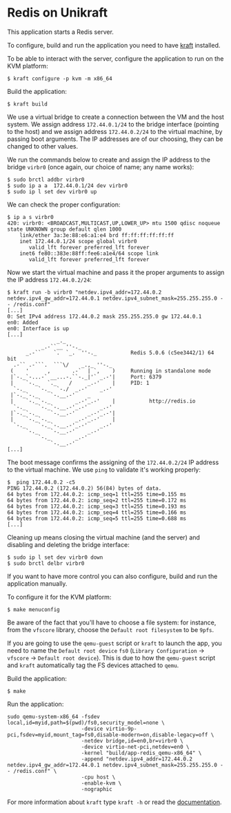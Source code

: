 # Redis on Unikraft

This application starts a Redis server.

To configure, build and run the application you need to have [kraft](https://github.com/unikraft/kraft) installed.

To be able to interact with the server, configure the application to run on the KVM platform:
```
$ kraft configure -p kvm -m x86_64
```

Build the application:
```
$ kraft build
```

We use a virtual bridge to create a connection between the VM and the host system.
We assign address `172.44.0.1/24` to the bridge interface (pointing to the host) and we assign address `172.44.0.2/24` to the virtual machine, by passing boot arguments.
The IP addresses are of our choosing, they can be changed to other values.

We run the commands below to create and assign the IP address to the bridge `virbr0` (once again, our choice of name; any name works):
```
$ sudo brctl addbr virbr0
$ sudo ip a a  172.44.0.1/24 dev virbr0
$ sudo ip l set dev virbr0 up
```

We can check the proper configuration:
```
$ ip a s virbr0
420: virbr0: <BROADCAST,MULTICAST,UP,LOWER_UP> mtu 1500 qdisc noqueue state UNKNOWN group default qlen 1000
    link/ether 3a:3e:88:e6:a1:e4 brd ff:ff:ff:ff:ff:ff
    inet 172.44.0.1/24 scope global virbr0
       valid_lft forever preferred_lft forever
    inet6 fe80::383e:88ff:fee6:a1e4/64 scope link
       valid_lft forever preferred_lft forever
```

Now we start the virtual machine and pass it the proper arguments to assign the IP address `172.44.0.2/24`:
```
$ kraft run -b virbr0 "netdev.ipv4_addr=172.44.0.2 netdev.ipv4_gw_addr=172.44.0.1 netdev.ipv4_subnet_mask=255.255.255.0 -- /redis.conf"
[...]
0: Set IPv4 address 172.44.0.2 mask 255.255.255.0 gw 172.44.0.1
en0: Added
en0: Interface is up
[...]
                _._
           _.-``__ ''-._
      _.-``    `.  `_.  ''-._           Redis 5.0.6 (c5ee3442/1) 64 bit
  .-`` .-```.  ```\/    _.,_ ''-._
 (    '      ,       .-`  | `,    )     Running in standalone mode
 |`-._`-...-` __...-.``-._|'` _.-'|     Port: 6379
 |    `-._   `._    /     _.-'    |     PID: 1
  `-._    `-._  `-./  _.-'    _.-'
 |`-._`-._    `-.__.-'    _ 
 |    `-._`-._        _.-'_.-'    |           http://redis.io
  `-._    `-._`-.__.-'_.-'    _.-'
 |`-._`-._    `-.__.-'    _.-'_.-'|
 |    `-._`-._        _.-'_.-'    |
  `-._    `-._`-.__.-'_.-'    _.-'
      `-._    `-.__.-'    _.-'
          `-._        _.-'
              `-.__.-'
[...]
```

The boot message confirms the assigning of the `172.44.0.2/24` IP address to the virtual machine.
We use `ping` to validate it's working properly:
```
$  ping 172.44.0.2 -c5
PING 172.44.0.2 (172.44.0.2) 56(84) bytes of data.
64 bytes from 172.44.0.2: icmp_seq=1 ttl=255 time=0.155 ms
64 bytes from 172.44.0.2: icmp_seq=2 ttl=255 time=0.172 ms
64 bytes from 172.44.0.2: icmp_seq=3 ttl=255 time=0.193 ms
64 bytes from 172.44.0.2: icmp_seq=4 ttl=255 time=0.166 ms
64 bytes from 172.44.0.2: icmp_seq=5 ttl=255 time=0.688 ms
[...]
```

Cleaning up means closing the virtual machine (and the server) and disabling and deleting the bridge interface:
```
$ sudo ip l set dev virbr0 down
$ sudo brctl delbr virbr0
```

If you want to have more control you can also configure, build and run the application manually.

To configure it for the KVM platform:
```
$ make menuconfig
```

Be aware of the fact that you'll have to choose a file system: for instance, from the `vfscore` library, choose the `Default root filesystem` to be `9pfs`.

If you are going to use the `qemu-guest` script or `kraft` to launch the app, you need to name the `Default root device` `fs0` (`Library Configuration` -> `vfscore` -> `Default root device`).
This is due to how the `qemu-guest` script and `kraft` automatically tag the FS devices attached to `qemu`.

Build the application:
```
$ make
```

Run the application:
```
sudo qemu-system-x86_64 -fsdev local,id=myid,path=$(pwd)/fs0,security_model=none \
                        -device virtio-9p-pci,fsdev=myid,mount_tag=fs0,disable-modern=on,disable-legacy=off \
                        -netdev bridge,id=en0,br=virbr0 \
                        -device virtio-net-pci,netdev=en0 \
                        -kernel "build/app-redis_qemu-x86_64" \
                        -append "netdev.ipv4_addr=172.44.0.2 netdev.ipv4_gw_addr=172.44.0.1 netdev.ipv4_subnet_mask=255.255.255.0 -- /redis.conf" \
                        -cpu host \
                        -enable-kvm \
                        -nographic
```


For more information about `kraft` type ```kraft -h``` or read the
[documentation](http://docs.unikraft.org).
